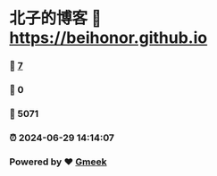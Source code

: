# 北子的博客 :link: https://beihonor.github.io 
### :page_facing_up: [7](https://beihonor.github.io/tag.html) 
### :speech_balloon: 0 
### :hibiscus: 5071 
### :alarm_clock: 2024-06-29 14:14:07 
### Powered by :heart: [Gmeek](https://github.com/Meekdai/Gmeek)
